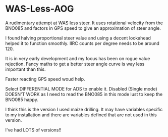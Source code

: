 # WAS-Less-AOG

A rudimentary attempt at WAS less steer.
It uses rotational velocity from the BNO085 and factors in GPS speed to give an approximation of steer angle.

I found halving proportional steer value and using a decent lookahead helped it to function smoothly. 
IIRC counts per degree needs to be around 120.

It is in very early development and my focus has been on rogue value rejection.
Fancy maths to get a better steer angle curve is way less important than this.

Faster reacting GPS speed woud help.

Select DIFFERENTIAL MODE for ADS to enable it.
Disabled (Single mode) DOESN'T WORK as I need to read the BNO085 in this mode lust to keep the BNO085 happy.

I think this is the version I used maize drilling. It may have variables specific to my installation and there are variables defined that are not used in this version.

I've had LOTS of versions!!
